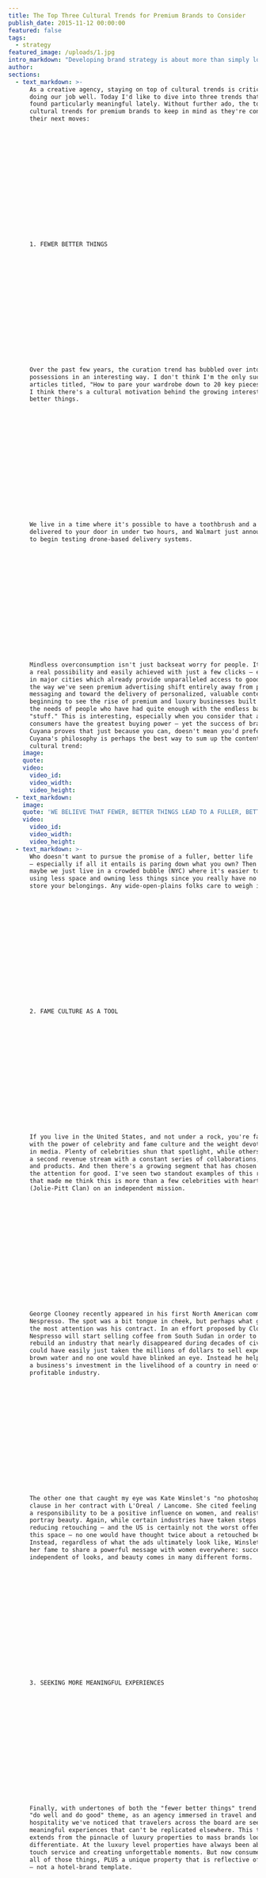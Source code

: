 ```yaml
---
title: The Top Three Cultural Trends for Premium Brands to Consider
publish_date: 2015-11-12 00:00:00
featured: false
tags:
  - strategy
featured_image: /uploads/1.jpg
intro_markdown: "Developing brand strategy is about more than simply looking at consumer spending or predilections — we can paint a much more complete picture of how to solve a brand's challenge if we consider people (or clients, or consumers) as whole human beings with lives that extend far beyond purchase behavior.​"
author:
sections:
  - text_markdown: >-
      As a creative agency, staying on top of cultural trends is critical to
      doing our job well. Today I'd like to dive into three trends that I've
      found particularly meaningful lately. Without further ado, the top three
      cultural trends for premium brands to keep in mind as they're considering
      their next moves:

















      1. FEWER BETTER THINGS

















      Over the past few years, the curation trend has bubbled over into personal
      possessions in an interesting way. I don't think I'm the only sucker for
      articles titled, "How to pare your wardrobe down to 20 key pieces," and
      I think there's a cultural motivation behind the growing interest in fewer,
      better things.

















      We live in a time where it's possible to have a toothbrush and a parka
      delivered to your door in under two hours, and Walmart just announced plans
      to begin testing drone-based delivery systems.

















      Mindless overconsumption isn't just backseat worry for people. It's now
      a real possibility and easily achieved with just a few clicks – especially
      in major cities which already provide unparalleled access to goods. Much in
      the way we've seen premium advertising shift entirely away from push
      messaging and toward the delivery of personalized, valuable content, we are
      beginning to see the rise of premium and luxury businesses built on meeting
      the needs of people who have had quite enough with the endless barrage of
      "stuff." This is interesting, especially when you consider that affluent
      consumers have the greatest buying power — yet the success of brands like
      Cuyana proves that just because you can, doesn't mean you'd prefer to.
      Cuyana's philosophy is perhaps the best way to sum up the content of this
      cultural trend:​
    image:
    quote:
    video:
      video_id:
      video_width:
      video_height:
  - text_markdown:
    image:
    quote: 'WE BELIEVE THAT FEWER, BETTER THINGS LEAD TO A FULLER, BETTER LIFE. -CUYANA'
    video:
      video_id:
      video_width:
      video_height:
  - text_markdown: >-
      Who doesn't want to pursue the promise of a fuller, better life
      — especially if all it entails is paring down what you own? Then again,
      maybe we just live in a crowded bubble (NYC) where it's easier to idealize
      using less space and owning less things since you really have no space to
      store your belongings. Any wide-open-plains folks care to weigh in?

















      2. FAME CULTURE AS A TOOL

















      If you live in the United States, and not under a rock, you're familiar
      with the power of celebrity and fame culture and the weight devoted to it
      in media. Plenty of celebrities shun that spotlight, while others use it as
      a second revenue stream with a constant series of collaborations, licenses
      and products. And then there's a growing segment that has chosen to harness
      the attention for good. I've seen two standout examples of this recently
      that made me think this is more than a few celebrities with hearts of gold
      (Jolie-Pitt Clan) on an independent mission.

















      George Clooney recently appeared in his first North American commercial for
      Nespresso. The spot was a bit tongue in cheek, but perhaps what garnered
      the most attention was his contract. In an effort proposed by Clooney,
      Nespresso will start selling coffee from South Sudan in order to help
      rebuild an industry that nearly disappeared during decades of civil war. He
      could have easily just taken the millions of dollars to sell expensive
      brown water and no one would have blinked an eye. Instead he helped to spur
      a business's investment in the livelihood of a country in need of
      profitable industry.

















      The other one that caught my eye was Kate Winslet's "no photoshopping"
      clause in her contract with L'Oreal / Lancome. She cited feeling
      a responsibility to be a positive influence on women, and realistically
      portray beauty. Again, while certain industries have taken steps toward
      reducing retouching – and the US is certainly not the worst offender in
      this space – no one would have thought twice about a retouched beauty ad.
      Instead, regardless of what the ads ultimately look like, Winslet is using
      her fame to share a powerful message with women everywhere: success is
      independent of looks, and beauty comes in many different forms.

















      3. SEEKING MORE MEANINGFUL EXPERIENCES

















      Finally, with undertones of both the "fewer better things" trend and the
      "do well and do good" theme, as an agency immersed in travel and
      hospitality we've noticed that travelers across the board are seeking more
      meaningful experiences that can't be replicated elsewhere. This trend
      extends from the pinnacle of luxury properties to mass brands looking to
      differentiate. At the luxury level properties have always been about high
      touch service and creating unforgettable moments. But now consumers want
      all of those things, PLUS a unique property that is reflective of its place
      — not a hotel-brand template.

















      On the mass level, look to Courtyard by Marriott for an awesome example of
      this trend at play in their Viking Ship commercial. "Some people have to
      travel for work, some people get to travel for work," says the voiceover
      while a Viking rower savors a glass of wine. While on a tactical level that
      glass of chardonnay makes the Courtyard difference, the brand really seeks
      to appeal to the traveler who values "the little things" that make an
      experience meaningful and memorable.​
    image:
    quote:
    video:
      video_id:
      video_width:
      video_height:
  - text_markdown: |-
      THE TAKEAWAY

      The sum total of these trends points to a growing desire to spend time well, right?​
    image:
    quote:
    video:
      video_id:
      video_width:
      video_height:
  - text_markdown:
    image:
    quote: 'Time is the one thing you cannot purchase more of, no matter where you fall on the wealth scale.'
    video:
      video_id:
      video_width:
      video_height:
  - text_markdown: >-
      Owning fewer, higher quality possessions, leaving a positive mark on the
      world, and making meaningful memories.

















      Premium brands will do well to contemplate how to infuse their thinking,
      brand and offerings with these trends in order to maintain relevancy.​
    image:
    quote:
    video:
      video_id:
      video_width:
      video_height:
contact_tagline: "Let's start a conversation about luxury."
---
```




